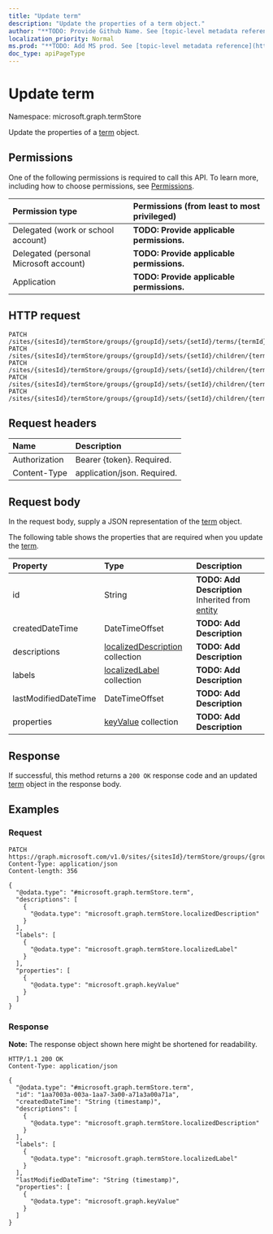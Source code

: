 ```yaml
---
title: "Update term"
description: "Update the properties of a term object."
author: "**TODO: Provide Github Name. See [topic-level metadata reference](https://msgo.azurewebsites.net/add/document/guidelines/metadata.html#topic-level-metadata)**"
localization_priority: Normal
ms.prod: "**TODO: Add MS prod. See [topic-level metadata reference](https://msgo.azurewebsites.net/add/document/guidelines/metadata.html#topic-level-metadata)**"
doc_type: apiPageType
---
```


# Update term
Namespace: microsoft.graph.termStore



Update the properties of a [term](../resources/termstore-term.md) object.

## Permissions
One of the following permissions is required to call this API. To learn more, including how to choose permissions, see [Permissions](/graph/permissions-reference).

|Permission type|Permissions (from least to most privileged)|
|:---|:---|
|Delegated (work or school account)|**TODO: Provide applicable permissions.**|
|Delegated (personal Microsoft account)|**TODO: Provide applicable permissions.**|
|Application|**TODO: Provide applicable permissions.**|

## HTTP request

<!-- {
  "blockType": "ignored"
}
-->
``` http
PATCH /sites/{sitesId}/termStore/groups/{groupId}/sets/{setId}/terms/{termId}
PATCH /sites/{sitesId}/termStore/groups/{groupId}/sets/{setId}/children/{termId}
PATCH /sites/{sitesId}/termStore/groups/{groupId}/sets/{setId}/children/{termId}/children/{termId}
PATCH /sites/{sitesId}/termStore/groups/{groupId}/sets/{setId}/children/{termId}/relations/{relationId}/toTerm
PATCH /sites/{sitesId}/termStore/groups/{groupId}/sets/{setId}/children/{termId}/relations/{relationId}/fromTerm
```

## Request headers
|Name|Description|
|:---|:---|
|Authorization|Bearer {token}. Required.|
|Content-Type|application/json. Required.|

## Request body
In the request body, supply a JSON representation of the [term](../resources/termstore-term.md) object.

The following table shows the properties that are required when you update the [term](../resources/termstore-term.md).

|Property|Type|Description|
|:---|:---|:---|
|id|String|**TODO: Add Description** Inherited from [entity](../resources/termstore-entity.md)|
|createdDateTime|DateTimeOffset|**TODO: Add Description**|
|descriptions|[localizedDescription](../resources/termstore-localizeddescription.md) collection|**TODO: Add Description**|
|labels|[localizedLabel](../resources/termstore-localizedlabel.md) collection|**TODO: Add Description**|
|lastModifiedDateTime|DateTimeOffset|**TODO: Add Description**|
|properties|[keyValue](../resources/termstore-keyvalue.md) collection|**TODO: Add Description**|



## Response

If successful, this method returns a `200 OK` response code and an updated [term](../resources/termstore-term.md) object in the response body.

## Examples

### Request
<!-- {
  "blockType": "request",
  "name": "update_term"
}
-->
``` http
PATCH https://graph.microsoft.com/v1.0/sites/{sitesId}/termStore/groups/{groupId}/sets/{setId}/terms/{termId}
Content-Type: application/json
Content-length: 356

{
  "@odata.type": "#microsoft.graph.termStore.term",
  "descriptions": [
    {
      "@odata.type": "microsoft.graph.termStore.localizedDescription"
    }
  ],
  "labels": [
    {
      "@odata.type": "microsoft.graph.termStore.localizedLabel"
    }
  ],
  "properties": [
    {
      "@odata.type": "microsoft.graph.keyValue"
    }
  ]
}
```


### Response
**Note:** The response object shown here might be shortened for readability.
<!-- {
  "blockType": "response",
  "truncated": true
}
-->
``` http
HTTP/1.1 200 OK
Content-Type: application/json

{
  "@odata.type": "#microsoft.graph.termStore.term",
  "id": "1aa7003a-003a-1aa7-3a00-a71a3a00a71a",
  "createdDateTime": "String (timestamp)",
  "descriptions": [
    {
      "@odata.type": "microsoft.graph.termStore.localizedDescription"
    }
  ],
  "labels": [
    {
      "@odata.type": "microsoft.graph.termStore.localizedLabel"
    }
  ],
  "lastModifiedDateTime": "String (timestamp)",
  "properties": [
    {
      "@odata.type": "microsoft.graph.keyValue"
    }
  ]
}
```

